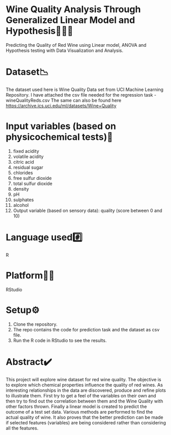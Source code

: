 # Wine Quality Analysis Through Generalized Linear Model and Hypothesis🍇🍾🍷
Predicting the Quality of Red Wine using Linear model, ANOVA and Hypothesis testing with Data Visualization and Analysis.

# Dataset📉
The dataset used here is Wine Quality Data set from UCI Machine Learning Repository. I have attached the csv file needed for the regression task - wineQualityReds.csv The same can also be found here https://archive.ics.uci.edu/ml/datasets/Wine+Quality

# Input variables (based on physicochemical tests)🔣

1. fixed acidity
2. volatile acidity
3. citric acid
4. residual sugar
5. chlorides
6. free sulfur dioxide
7. total sulfur dioxide
8. density
9. pH
10. sulphates
11. alcohol
12. Output variable (based on sensory data): quality (score between 0 and 10)

# Language used#️⃣
R

# Platform✍🏻
RStudio

# Setup⚙️
1. Clone the repository.
2. The repo contains the code for prediction task and the dataset as csv file.
3. Run the R code in RStudio to see the results.

# Abstract✔️
  This project will explore wine dataset for red wine quality. The objective is to explore which chemical properties influence the quality of red wines. As interesting relationships in the data are discovered, produce and refine plots to illustrate them. First try to get a feel of the variables on their own and then try to find out the correlation between them and the Wine Quality with other factors thrown. Finally a linear model is created to predict the outcome of a test set data. Various methods are performed to find the actual quality of wine. It also proves that the better prediction can be made if selected features (variables) are being considered rather than considering all the features.  
